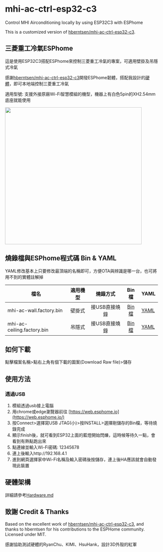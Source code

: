 # mhi-ac-ctrl-esp32-c3
Control MHI Airconditioning locally by using ESP32C3 with ESPhome

This is a customized version of [hberntsen/mhi-ac-ctrl-esp32-c3](https://github.com/hberntsen/mhi-ac-ctrl-esp32-c3).

## 三菱重工冷氣ESPhome

這是使用ESP32C3搭配ESPhome來控制三菱重工冷氣的專案，可適用壁掛及吊隱式冷氣

感謝[hberntsen/mhi-ac-ctrl-esp32-c3](https://github.com/hberntsen/mhi-ac-ctrl-esp32-c3)開發ESPhome韌體，搭配我設計的[硬體](Hardware.md)，即可本地端控制三菱重工冷氣

適用型號: 支援外接原廠Wi-Fi智慧模組的機型，機器上有白色5pin的XH2.54mm底座就能使用

<img src="images/SRK-PCB.jpg" width=450/>

## 燒錄檔與ESPhome程式碼 Bin & YAML

YAML修改基本上只要修改最頂端的名稱即可，方便OTA與辨識是哪一台，也可將用不到的實體註解掉

| 檔名 | 適用機型 | 燒錄方式 | Bin檔 | YAML |
|-------|:-----:|:-----:|:-----:|-------|
| mhi-ac-wall.factory.bin | 壁掛式 | 接USB直接燒錄 | [Bin檔](mhi-ac-wall.factory.bin) | [YAML](mhi-ac-wall.yaml) |
| mhi-ac-ceiling.factory.bin | 吊隱式 | 接USB直接燒錄 | [Bin檔](mhi-ac-ceiling.factory.bin) | [YAML](mhi-ac-ceiling.yaml) |

## 如何下載

點擊檔案名稱>點右上角有個下載的圖案(Download Raw file)>儲存

## 使用方法

### 透過USB

1. 模組透過usb接上電腦
2. 用chrome或edge瀏覽器前往 [https://web.esphome.io](https://web.esphome.io/)
3. 按Connect>選擇寫USB JTAG(小)>按INSTALL>選擇剛儲存的Bin檔，等待燒錄完成
4. 顯示finish後，就可看到ESP32上面的藍燈開始閃爍，這時候等待久一點，會看到有熱點跑出來
5. 點連線並輸入Wi-Fi密碼: 12345678
6. 連上後輸入http://192.168.4.1
7. 進到網頁選擇家中Wi-Fi名稱及輸入密碼後按儲存，連上後HA應該就會自動發現此裝置

## 硬體架構

詳細請參考[Hardware.md](Hardware.md)

## 致謝 Credit & Thanks

Based on the excellent work of [hberntsen/mhi-ac-ctrl-esp32-c3](https://github.com/hberntsen/mhi-ac-ctrl-esp32-c3), and thanks to hberntsen for his contributions to the ESPHome community.
Licensed under MIT.

感謝協助測試硬體的RyanChu、KIMI、HsuHank，設計3D外殼的紅軍
